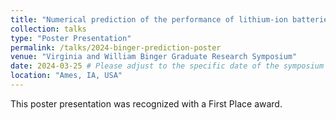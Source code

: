 ```yaml
---
title: "Numerical prediction of the performance of lithium-ion batteries during fast charging"
collection: talks
type: "Poster Presentation"
permalink: /talks/2024-binger-prediction-poster
venue: "Virginia and William Binger Graduate Research Symposium"
date: 2024-03-25 # Please adjust to the specific date of the symposium
location: "Ames, IA, USA"
---
```


This poster presentation was recognized with a First Place award.
